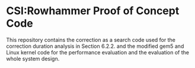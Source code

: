 # CSI:Rowhammer Proof of Concept Code

This repository contains the correction as a search code used for the correction duration analysis in Section 6.2.2. and the modified gem5 and Linux kernel code for the performance evaluation and the evaluation of the whole system design.

